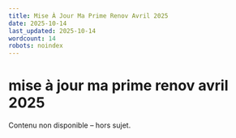 ```yaml
---
title: Mise À Jour Ma Prime Renov Avril 2025
date: 2025-10-14
last_updated: 2025-10-14
wordcount: 14
robots: noindex
---
```


# mise à jour ma prime renov avril 2025

Contenu non disponible – hors sujet.